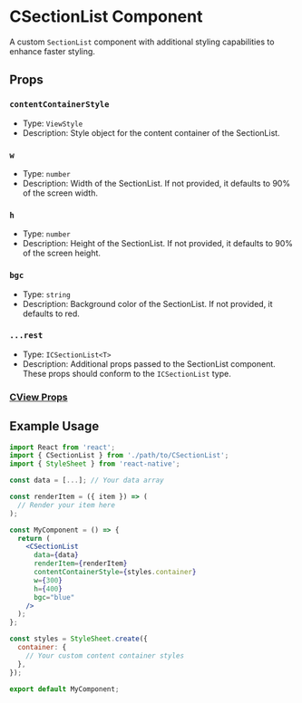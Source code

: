 # CSectionList Component

A custom `SectionList` component with additional styling capabilities to enhance faster styling.

## Props

### `contentContainerStyle`

- Type: `ViewStyle`
- Description: Style object for the content container of the SectionList.

### `w`

- Type: `number`
- Description: Width of the SectionList. If not provided, it defaults to 90% of the screen width.

### `h`

- Type: `number`
- Description: Height of the SectionList. If not provided, it defaults to 90% of the screen height.

### `bgc`

- Type: `string`
- Description: Background color of the SectionList. If not provided, it defaults to red.

### `...rest`

- Type: `ICSectionList<T>`
- Description: Additional props passed to the SectionList component. These props should conform to the `ICSectionList` type.

### [CView Props](../view/CView.md)

## Example Usage

```jsx
import React from 'react';
import { CSectionList } from './path/to/CSectionList';
import { StyleSheet } from 'react-native';

const data = [...]; // Your data array

const renderItem = ({ item }) => (
  // Render your item here
);

const MyComponent = () => {
  return (
    <CSectionList
      data={data}
      renderItem={renderItem}
      contentContainerStyle={styles.container}
      w={300}
      h={400}
      bgc="blue"
    />
  );
};

const styles = StyleSheet.create({
  container: {
    // Your custom content container styles
  },
});

export default MyComponent;
```
